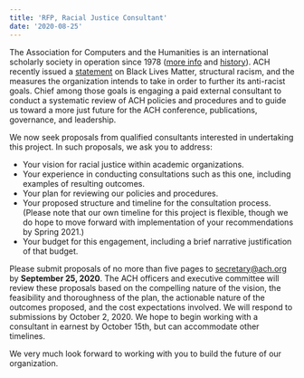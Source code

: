 ```yaml
---
title: 'RFP, Racial Justice Consultant'
date: '2020-08-25'
---
```

The Association for Computers and the Humanities is an international scholarly society in operation since 1978 ([more info](/about/) and [history](/about/history/)). ACH recently issued a [statement](/news/2020/06/ach-statement-on-black-lives-matter-structural-racism-and-our-organization/) on Black Lives Matter, structural racism, and the measures the organization intends to take in order to further its anti-racist goals. Chief among those goals is engaging a paid external consultant to conduct a systematic review of ACH policies and procedures and to guide us toward a more just future for the ACH conference, publications, governance, and leadership.

We now seek proposals from qualified consultants interested in undertaking this project. In such proposals, we ask you to address:

- Your vision for racial justice within academic organizations.
- Your experience in conducting consultations such as this one, including examples of resulting outcomes.
- Your plan for reviewing our policies and procedures.
- Your proposed structure and timeline for the consultation process. (Please note that our own timeline for this project is flexible, though we do hope to move forward with implementation of your recommendations by Spring 2021.)
- Your budget for this engagement, including a brief narrative justification of that budget.

Please submit proposals of no more than five pages to [secretary@ach.org](mailto:secretary@ach.org) by **September 25, 2020**. The ACH officers and executive committee will review these proposals based on the compelling nature of the vision, the feasibility and thoroughness of the plan, the actionable nature of the outcomes proposed, and the cost expectations involved. We will respond to submissions by October 2, 2020. We hope to begin working with a consultant in earnest by October 15th, but can accommodate other timelines.

We very much look forward to working with you to build the future of our organization.